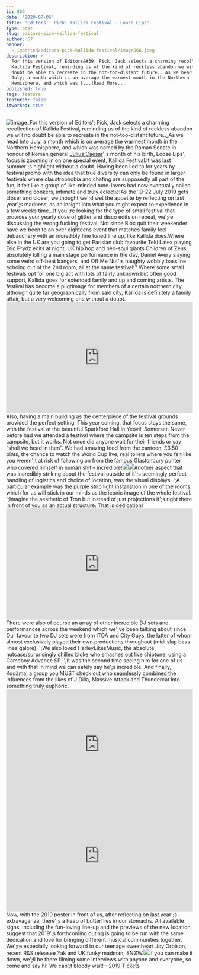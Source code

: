 ```yaml
---
id: 866
date: '2020-07-06'
title: 'Editors'' Pick: Kallida Festival - Loose Lips'
type: post
slug: editors-pick-kallida-festival
author: 57
banner:
  - imported/editors-pick-kallida-festival/image866.jpeg
description: >-
  For this version of Editors&#39; Pick, Jack selects a charming recollection of
  Kallida Festival, reminding us of the kind of reckless abandon we will no
  doubt be able to recreate in the not-too-distant future.. As we head into
  July, a month which is on average the warmest month in the Northern
  Hemisphere, and which was [...]Read More...
published: true
tags: feature
featured: false
itworked: true
---
```

![image](../imported/editors-pick-kallida-festival/image866.jpeg)_For this version of Editors'; Pick, Jack selects a charming recollection of Kallida Festival, reminding us of the kind of reckless abandon we will no doubt be able to recreate in the not-too-distant future.._As we head into July, a month which is on average the warmest month in the Northern Hemisphere, and which was named by the Roman Senate in honour of Roman general [Julius Caesar](https://en.wikipedia.org/wiki/Julius_Caesar "Julius Caesar")';s month of his birth, Loose Lips'; focus is zooming in on one special event, Kallida Festival.It was last summer';s highlight without a doubt. Having been lied to for years by festival promo with the idea that true diversity can only be found in larger festivals where claustrophobia and chafing are supposedly all part of the fun, it felt like a group of like-minded tune-lovers had now eventually nailed something bonkers, intimate and truly eclectic!As the 19-22 July 2019 gets closer and closer, we thought we';d wet the appetite by reflecting on last year';s madness, as an insight into what you might expect to experience in a few weeks time…If you';re looking for the type of small festival that provides your yearly dose of glitter and disco edits on repeat, we';re discussing the wrong fucking festival. Not since Bloc quit their weekender have we been to an over eighteens event that matches family feel debauchery with an incredibly fine tuned line up, like Kallida does.Where else in the UK are you going to get Parisian club favourite Teki Latex playing Eric Prydz edits at night, UK hip hop and neo-soul giants Children of Zeus absolutely killing a main stage performance in the day, Daniel Avery slaying some weird off-beat bangers, and Off Me Nut';s naughty wobbly bassline echoing out of the 2nd room, all at the same festival!? Where some small festivals opt for one big act with lots of fairly unknown but often good support, Kallida goes for extended family and up and coming artists. The festival has become a pilgrimage for members of a certain northern city, although quite far geographically from said city, Kallida is definitely a family affair, but a very welcoming one without a doubt.<iframe width='100%' height='300' scrolling='no' frameborder='no' allow='autoplay' src='http://www.youtube.com/embed/xFVhkGahfso?wmode=opaque'></iframe>  
Also, having a main building as the centerpiece of the festival grounds provided the perfect setting. This year coming, that focus stays the same, with the festival at the beautiful Sparkford Hall in Yeovil, Somerset. Never before had we attended a festival where the campsite is ten steps from the campsite, but it works. Not once did anyone wait for their friends or say “shall we head in then”. We had amazing food from the canteen, £3.50 pints, the chance to watch the World Cup live, real toilets where you felt like you weren';t at risk of following on from the famous Glastonbury punter who covered himself in human shit – incredible!![](/wp-content/uploads/live/img/wysiwyg/5d0cb6ffd9273.jpg)![](/wp-content/uploads/live/img/wysiwyg/5d0cb6e94cd62.jpg)Another aspect that was incredibly striking about the festival outside of it';s seemingly perfect handling of logistics and choice of location, was the visual displays. ';A particular example was the purple strip light installation in one of the rooms, which for us will stick in our minds as the iconic image of the whole festival. ';Imagine the aesthetic of Tron but instead of just projections it';s right there in front of you as an actual structure. That is dedication!<iframe width='100%' height='300' scrolling='no' frameborder='no' allow='autoplay' src='http://www.youtube.com/embed/dGBZ9FIBa8k?wmode=opaque'></iframe>  
There were also of course an array of other incredible DJ sets and performances across the weekend which we';ve been talking about since. Our favourite two DJ sets were from ITOA and City Guys, the latter of whom almost exclusively played their own productions throughout (midi slap bass lines galore). ';We also loved HarleyLikesMusic, the absolute nutcase/surprisingly chilled bloke who smashes out live chiptune, using a Gameboy Advance SP. ';It was the second time seeing him for one of us and with that in mind we can safely say he';s incredible. And finally, [Kodäma](https://www.facebook.com/kodamaliveband/), a group you MUST check out who seamlessly combined the influences from the likes of J Dilla, Massive Attack and Thundercat into something truly euphoric.<iframe width='100%' height='300' scrolling='no' frameborder='no' allow='autoplay' src='http://www.youtube.com/embed/4TnRfM_5Ckc?wmode=opaque'></iframe><iframe width='100%' height='300' scrolling='no' frameborder='no' allow='autoplay' src='http://www.youtube.com/embed/3bWne1C-5EM?wmode=opaque'></iframe>  
Now, with the 2019 poster in front of us, after reflecting on last year';s extravaganza, there';s a heap of butterflies in our stomachs. All available signs, including the fun-loving line-up and the previews of the new location, suggest that 2019';s forthcoming outing is going to be run with the same dedication and love for bringing different musical communities together. We';re especially looking forward to our teenage sweetheart Joy Orbison, recent R&S releasee Yak and UK funky madman, SNØW.![](/wp-content/uploads/live/img/wysiwyg/5d0cb6d53ceae.png)If you can make it down, we';ll be there filming some interviews with anyone and everyone, so come and say hi! We can';t bloody wait!—[2019 Tickets](https://www.residentadvisor.net/events/1210919)